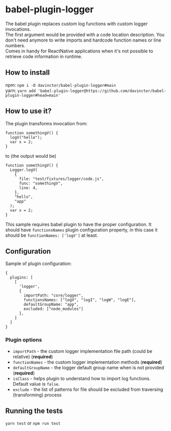 # babel-plugin-logger
The babel plugin replaces custom log functions with custom logger invocations.  
The first argument would be provided with a code location description. You don't need anymore to write imports and hardcode function names or line numbers.  
Comes in handy for ReactNative applications when it's not possible to retrieve code information in runtime.  

## How to install
npm: `npm i -D davinctor/babel-plugin-logger#main`  
yarn: `yarn add 'babel-plugin-logger@https://github.com/davinctor/babel-plugin-logger#head=main'`

## How to use it?
The plugin transforms invocation from:
```
function somethingV() {
  logV("hello");
  var x = 2;
}
```
to (the output would be)
```
function somethingV() {
  Logger.logV(
    {
      file: "test/fixtures/logger/code.js",
      func: "somethingV",
      line: 4,
    },
    "hello",
    "app"
  );
  var x = 2;
}
```
This sample requires babel plugin to have the proper configuration. It should have `functionsNames` plugin configuration property, in this case it should be `functionNames: ['logV']` at least.

## Configuration
Sample of plugin configuration:
```
{
  plugins: [
    [
      'logger',
      {
        importPath: "core/logger",
        functionsNames: ["logV", "logI", "logW", "logE"],
        defaultGroupName: "app",
        excluded: ["node_modules"]
      },
    ]
  ]
}
```

### Plugin options
- `importPath` - the custom logger implementation file path (could be relative) (**required**)
- `functionNames` - the custom logger implementation methods (**required**)
- `defaultGroupName` - the logger default group name when is not provided (**required**)
- `isClass` - helps plugin to understand how to import log functions. Default value is `false`.
- `exclude` - the list of patterns for file should be excluded from traversing (transforming) process

## Running the tests
`yarn test` or `npm run test`

